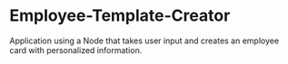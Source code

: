# Employee-Template-Creator
Application using a Node that takes user input and creates an employee card with personalized information.
